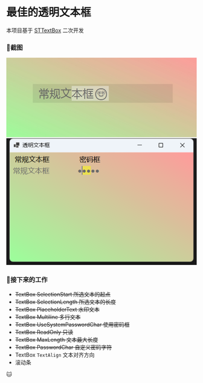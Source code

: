# 最佳的透明文本框

本项目基于 [STTextBox](https://github.com/DebugST/STTextBox) 二次开发

### 🎨截图

![截图NEW](screenshot/new.png?raw=true)
![截图](screenshot/20221019111141.png?raw=true)

### 🌴接下来的工作

- ~~TextBox SelectionStart 所选文本的起点~~
- ~~TextBox SelectionLength 所选文本的长度~~
- ~~TextBox PlaceholderText 水印文本~~
- ~~TextBox Multiline 多行文本~~
- ~~TextBox UseSystemPasswordChar 使用密码框~~
- ~~TextBox ReadOnly 只读~~
- ~~TextBox MaxLength 文本最大长度~~
- ~~TextBox PasswordChar 自定义密码字符~~
- TextBox `TextAlign` 文本对齐方向
- 滚动条

🐱
